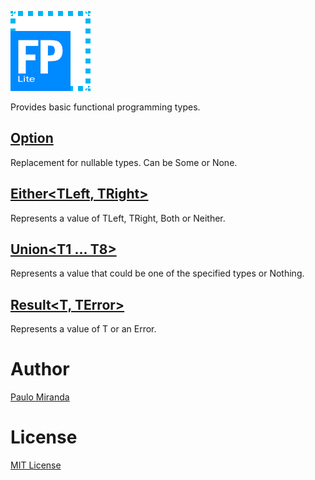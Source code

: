 ﻿![FPLite](FPLite.png)

Provides basic functional programming types.

## [Option<T>](Option.cs)
Replacement for nullable types. Can be Some or None.

## [Either<TLeft, TRight>](Either.cs)
Represents a value of TLeft, TRight, Both or Neither.

## [Union<T1 ... T8>](Union)
Represents a value that could be one of the specified types or Nothing.

## [Result<T, TError>](Result.cs)
Represents a value of T or an Error.

# Author
[Paulo Miranda](https://github.com/PauloJDCM)

# License
[MIT License](LICENSE.txt)
